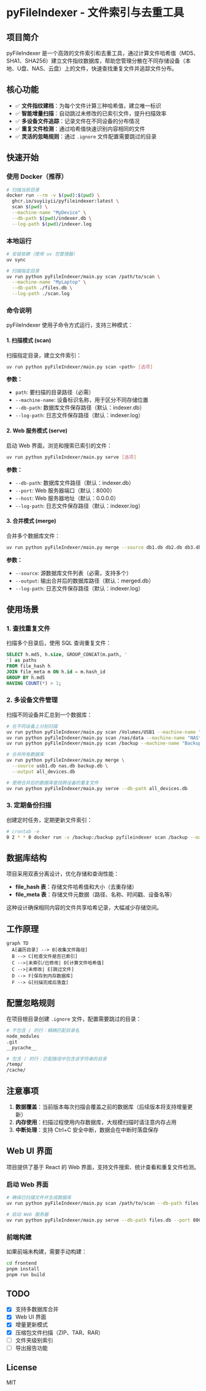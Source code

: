 # pyFileIndexer - 文件索引与去重工具

## 项目简介

pyFileIndexer 是一个高效的文件索引和去重工具，通过计算文件哈希值（MD5、SHA1、SHA256）建立文件指纹数据库，帮助您管理分散在不同存储设备（本地、U盘、NAS、云盘）上的文件，快速查找重复文件并追踪文件分布。

## 核心功能

- ✅ **文件指纹建档**：为每个文件计算三种哈希值，建立唯一标识
- ✅ **智能增量扫描**：自动跳过未修改的已索引文件，提升扫描效率
- ✅ **多设备文件追踪**：记录文件在不同设备的分布情况
- ✅ **重复文件检测**：通过哈希值快速识别内容相同的文件
- ✅ **灵活的忽略规则**：通过 `.ignore` 文件配置需要跳过的目录

## 快速开始

### 使用 Docker（推荐）

```bash
# 扫描当前目录
docker run --rm -v $(pwd):$(pwd) \
  ghcr.io/suyiiyii/pyfileindexer:latest \
  scan $(pwd) \
  --machine-name "MyDevice" \
  --db-path $(pwd)/indexer.db \
  --log-path $(pwd)/indexer.log
```

### 本地运行

```bash
# 安装依赖（使用 uv 包管理器）
uv sync

# 扫描指定目录
uv run python pyFileIndexer/main.py scan /path/to/scan \
  --machine-name "MyLaptop" \
  --db-path ./files.db \
  --log-path ./scan.log
```

### 命令说明

pyFileIndexer 使用子命令方式运行，支持三种模式：

#### 1. 扫描模式 (scan)

扫描指定目录，建立文件索引：

```bash
uv run python pyFileIndexer/main.py scan <path> [选项]
```

**参数：**
- `path`: 要扫描的目录路径（必需）
- `--machine-name`: 设备标识名称，用于区分不同存储位置
- `--db-path`: 数据库文件保存路径（默认：indexer.db）
- `--log-path`: 日志文件保存路径（默认：indexer.log）

#### 2. Web 服务模式 (serve)

启动 Web 界面，浏览和搜索已索引的文件：

```bash
uv run python pyFileIndexer/main.py serve [选项]
```

**参数：**
- `--db-path`: 数据库文件路径（默认：indexer.db）
- `--port`: Web 服务器端口（默认：8000）
- `--host`: Web 服务器地址（默认：0.0.0.0）
- `--log-path`: 日志文件保存路径（默认：indexer.log）

#### 3. 合并模式 (merge)

合并多个数据库文件：

```bash
uv run python pyFileIndexer/main.py merge --source db1.db db2.db db3.db --output merged.db
```

**参数：**
- `--source`: 源数据库文件列表（必需，支持多个）
- `--output`: 输出合并后的数据库路径（默认：merged.db）
- `--log-path`: 日志文件保存路径（默认：indexer.log）

## 使用场景

### 1. 查找重复文件
扫描多个目录后，使用 SQL 查询重复文件：
```sql
SELECT h.md5, h.size, GROUP_CONCAT(m.path, '
') as paths
FROM file_hash h
JOIN file_meta m ON h.id = m.hash_id
GROUP BY h.md5
HAVING COUNT(*) > 1;
```

### 2. 多设备文件管理
扫描不同设备并汇总到一个数据库：
```bash
# 在不同设备上分别扫描
uv run python pyFileIndexer/main.py scan /Volumes/USB1 --machine-name "USB1" --db-path usb1.db
uv run python pyFileIndexer/main.py scan /nas/data --machine-name "NAS" --db-path nas.db
uv run python pyFileIndexer/main.py scan /backup --machine-name "BackupDisk" --db-path backup.db

# 合并所有数据库
uv run python pyFileIndexer/main.py merge \
  --source usb1.db nas.db backup.db \
  --output all_devices.db

# 使用合并后的数据库查找跨设备的重复文件
uv run python pyFileIndexer/main.py serve --db-path all_devices.db
```

### 3. 定期备份扫描
创建定时任务，定期更新文件索引：
```bash
# crontab -e
0 2 * * 0 docker run -v /backup:/backup pyfileindexer scan /backup --machine-name "BackupDisk" --db-path /backup/index.db
```

## 数据库结构

项目采用双表分离设计，优化存储和查询性能：

- **file_hash 表**：存储文件哈希值和大小（去重存储）
- **file_meta 表**：存储文件元数据（路径、名称、时间戳、设备名等）

这种设计确保相同内容的文件共享哈希记录，大幅减少存储空间。

## 工作原理

```mermaid
graph TD
  A[遍历目录] --> B[收集文件路径]
  B --> C[检查文件是否已索引]
  C -->|未索引/已修改| D[计算文件哈希值]
  C -->|未修改| E[跳过文件]
  D --> F[保存到内存数据库]
  F --> G[扫描完成后落盘]
```

## 配置忽略规则

在项目根目录创建 `.ignore` 文件，配置需要跳过的目录：

```bash
# 不包含 / 的行：精确匹配目录名
node_modules
.git
__pycache__

# 包含 / 的行：匹配路径中包含该字符串的目录
/temp/
/cache/
```

## 注意事项

1. **数据覆盖**：当前版本每次扫描会覆盖之前的数据库（后续版本将支持增量更新）
2. **内存使用**：扫描过程使用内存数据库，大规模扫描时请注意内存占用
3. **中断处理**：支持 Ctrl+C 安全中断，数据会在中断时落盘保存

## Web UI 界面

项目提供了基于 React 的 Web 界面，支持文件搜索、统计查看和重复文件检测。

### 启动 Web 界面

```bash
# 确保已扫描文件并生成数据库
uv run python pyFileIndexer/main.py scan /path/to/scan --db-path files.db

# 启动 Web 服务器
uv run python pyFileIndexer/main.py serve --db-path files.db --port 8000
```

### 前端构建

如果前端未构建，需要手动构建：

```bash
cd frontend
pnpm install
pnpm run build
```

## TODO

- [x] 支持多数据库合并
- [x] Web UI 界面
- [x] 增量更新模式
- [x] 压缩包文件扫描（ZIP、TAR、RAR）
- [ ] 文件夹级别索引
- [ ] 导出报告功能

## License

MIT
